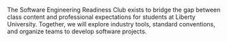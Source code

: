 The Software Engineering Readiness Club exists to bridge the gap between class content and professional expectations for students at Liberty University. Together, we will explore industry tools, standard conventions, and organize teams to develop software projects.
